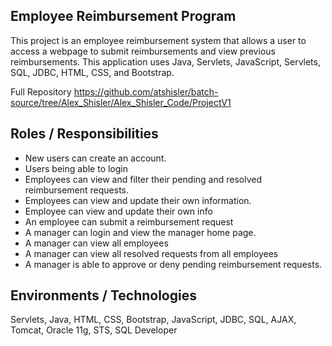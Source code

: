 ## **Employee Reimbursement Program**
This project is an employee reimbursement system that allows a user to access a webpage to submit reimbursements and view previous reimbursements. This application uses Java, Servlets, JavaScript, Servlets, SQL, JDBC, HTML, CSS, and Bootstrap.

Full Repository https://github.com/atshisler/batch-source/tree/Alex_Shisler/Alex_Shisler_Code/ProjectV1

## **Roles / Responsibilities** 
- New users can create an account.
- Users being able to login
- Employees can view and filter their pending and resolved reimbursement requests.
- Employees can view and update their own information.
- Employee can view and update their own info
- An employee can submit a reimbursement request
- A manager can login and view the manager home page.
- A manager can view all employees
- A manager can view all resolved requests from all employees
- A  manager is able to approve or deny pending reimbursement requests.

## **Environments / Technologies**
Servlets, Java, HTML, CSS, Bootstrap, JavaScript, JDBC, SQL, AJAX, Tomcat, Oracle 11g, STS, SQL Developer
